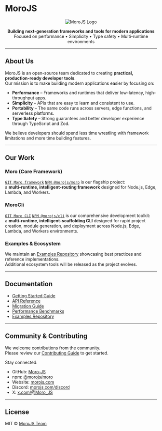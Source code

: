 # MoroJS

<div align="center">

![MoroJS Logo](https://morojs.com/MoroText.png)

**Building next-generation frameworks and tools for modern applications**  
Focused on performance • Simplicity • Type safety • Multi-runtime environments

</div>

---

## About Us

MoroJS is an open-source team dedicated to creating **practical, production-ready developer tools**.  
Our mission is to make building modern applications easier by focusing on:

- **Performance** – Frameworks and runtimes that deliver low-latency, high-throughput apps.  
- **Simplicity** – APIs that are easy to learn and consistent to use.  
- **Portability** – The same code runs across servers, edge functions, and serverless platforms.  
- **Type Safety** – Strong guarantees and better developer experience through TypeScript and Zod.  

We believe developers should spend less time wrestling with framework limitations and more time building features.

---

## Our Work

### Moro (Core Framework)  
[`GIT Moro framework`](https://github.com/Moro-JS/moro)
[`NPM @morojs/moro`](https://www.npmjs.com/package/@morojs/moro) is our flagship project:  
a **multi-runtime, intelligent-routing framework** designed for Node.js, Edge, Lambda, and Workers.  

### MoroCli  
[`GIT Moro CLI`](https://github.com/Moro-JS/cli)
[`NPM @morojs/cli`](https://www.npmjs.com/package/@morojs/cli) is our comprehensive development toolkit:  
a **multi-runtime, intelligent-scaffolding CLI** designed for rapid project creation, module generation, and deployment across Node.js, Edge, Lambda, and Workers environments.  

### Examples & Ecosystem  
We maintain an [Examples Repository](https://github.com/Moro-JS/examples) showcasing best practices and reference implementations.  
Additional ecosystem tools will be released as the project evolves.  

---

## Documentation

- [Getting Started Guide](https://github.com/Moro-JS/moro/tree/main/docs/GETTING_STARTED.md)  
- [API Reference](https://github.com/Moro-JS/moro/tree/main/docs/API.md)  
- [Migration Guide](https://github.com/Moro-JS/moro/tree/main/docs/MIGRATION.md)  
- [Performance Benchmarks](https://github.com/Moro-JS/moro/tree/main/docs/PERFORMANCE.md)  
- [Examples Repository](https://github.com/MoroJS/examples)  

---

## Community & Contributing

We welcome contributions from the community.  
Please review our [Contributing Guide](https://github.com/Moro-JS/moro/tree/main/docs/CONTRIBUTING.md) to get started.

Stay connected:  
- GitHub: [Moro-JS](https://github.com/Moro-JS)  
- npm: [@morojs/moro](https://www.npmjs.com/package/@morojs/moro)  
- Website: [morojs.com](https://morojs.com)
- Discord: [morojs.com/discord](https://morojs.com/discord)
- X: [x.com/@Moro_JS](https://x.com/Moro_JS)

---

## License

MIT © [MoroJS Team](https://morojs.com)
